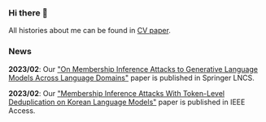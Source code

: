 ### Hi there 👋

All histories about me can be found in [CV paper](https://www.overleaf.com/read/tbwtmfmpyvrq).

### News

**2023/02**: Our ["On Membership Inference Attacks to Generative Language Models Across Language Domains"](https://link.springer.com/chapter/10.1007/978-3-031-25659-2_11) paper is published in Springer LNCS.

**2023/02**: Our ["Membership Inference Attacks With Token-Level Deduplication on Korean Language Models"](https://doi.org/10.1109/ACCESS.2023.3239668) paper is published in IEEE Access.
